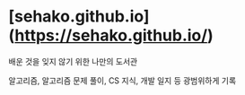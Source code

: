 # [sehako.github.io] (https://sehako.github.io/)

배운 것을 잊지 않기 위한 나만의 도서관

알고리즘, 알고리즘 문제 풀이, CS 지식, 개발 일지 등 광범위하게 기록
